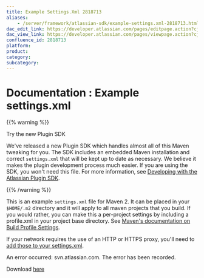 ```yaml
---
title: Example Settings.Xml 2818713
aliases:
    - /server/framework/atlassian-sdk/example-settings.xml-2818713.html
dac_edit_link: https://developer.atlassian.com/pages/editpage.action?cjm=wozere&pageId=2818713
dac_view_link: https://developer.atlassian.com/pages/viewpage.action?cjm=wozere&pageId=2818713
confluence_id: 2818713
platform:
product:
category:
subcategory:
---
```

# Documentation : Example settings.xml

{{% warning %}}

Try the new Plugin SDK

We've released a new Plugin SDK which handles almost all of this Maven tweaking for you. The SDK includes an embedded Maven installation and correct `settings.xml` that will be kept up to date as necessary. We believe it makes the plugin development process much easier. If you are using the SDK, you won't need this file. For more information, see [Developing with the Atlassian Plugin SDK](/server/framework/atlassian-sdk/developing-with-the-atlassian-plugin-sdk).

{{% /warning %}}

This is an example `settings.xml` file for Maven 2. It can be placed in your `$HOME/.m2` directory and it will apply to all maven projects that you build. If you would rather, you can make this a per-project settings by including a profile.xml in your project base directory. See <a href="http://maven.apache.org/guides/introduction/introduction-to-profiles.html" class="external-link">Maven's documentation on Build Profile Settings</a>.

If your network requires the use of an HTTP or HTTPS proxy, you'll need to <a href="http://maven.apache.org/guides/mini/guide-proxies.html" class="external-link">add those to your settings.xml</a>.

An error occurred: svn.atlassian.com. The error has been recorded.

Download <a href="https://svn.atlassian.com/svn/public/atlassian/maven2settings/settings.xml.devnet" class="external-link">here</a>


















































































































































































































































































































